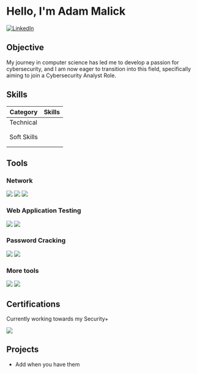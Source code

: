 # Hello, I'm Adam Malick
[![LinkedIn](https://img.shields.io/badge/-LinkedIn-0072b1?&style=for-the-badge&logo=linkedin&logoColor=white)](https://linkedin.com)

## Objective
My journey in computer science has led me to develop a passion for cybersecurity, and I am now eager to transition into this field, specifically aiming to join a Cybersecurity Analyst Role.

## Skills
| Category      | Skills                                        |
|---------------|-----------------------------------------------|
| Technical     |                                              |
|               |                                               |
|               |                                               |
| Soft Skills   |                                              |
|               |                                               |
|               |                                               |

## Tools

### Network
<div>
    <img src="https://img.shields.io/badge/-Wireshark-1679A7?&style=for-the-badge&logo=Wireshark&logoColor=white" />
    <img src="https://img.shields.io/badge/-Nmap-000000?&style=for-the-badge&logo=nmap&logoColor=white" />
    <img src="https://img.shields.io/badge/-OWASP-000000?&style=for-the-badge&logo=owasp&logoColor=white" />
</div>

### Web Application Testing
<div>
    <img src="https://img.shields.io/badge/-Burp%20Suite-FF4500?&style=for-the-badge&logo=burpsuite&logoColor=white" />
    <img src="https://img.shields.io/badge/-ZAP-FF0000?&style=for-the-badge&logo=owasp&logoColor=white" />
</div>

### Password Cracking
<div>
    <img src="https://img.shields.io/badge/-John%20the%20Ripper-000000?&style=for-the-badge&logo=johntheripper&logoColor=white" />
    <img src="https://img.shields.io/badge/-Hydra-000000?&style=for-the-badge&logo=hydra&logoColor=white" />
</div>

### More tools
<div>
    <img src="https://img.shields.io/badge/-Metasploit-003366?style=for-the-badge&logo=metasploit&logoColor=white" />
    <img src="https://img.shields.io/badge/-Kali%20Linux-557C94?style=for-the-badge&logo=kali-linux&logoColor=white" />

</div>
    


## Certifications
Currently working towards my Security+
<div>
    <img src="https://img.shields.io/badge/-Security%2B-FF0000?&style=for-the-badge&logo=CompTIA&logoColor=white" />
</div>

## Projects
- Add when you have them
